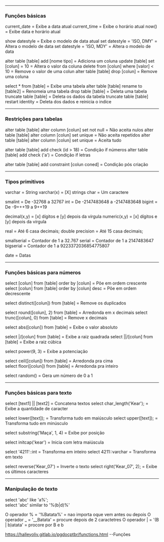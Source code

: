 ---------
### Funções básicas

current_date                                     = Exibe a data atual 
current_time                                     = Exibe o horário atual 
now()                                            = Exibe data e horário atual

show datestyle                                   = Exibe o modelo de data atual
set datestyle = 'ISO, DMY'                       = Altera o modelo de data 
set datestyle = 'ISO, MDY'                       = Altera o modelo de data

alter table [table] add [nome tipo]              = Adiciona um coluna
update [table] set [colun] = 10                  = Altera o valor da coluna 
delete from [colun] where [valor] < 10           = Remove o valor de uma colun
alter table [table] drop [colun]                 = Remove uma coluna  

select * from [table]                            = Exibe uma tabela
alter table [table] rename to [table2]           = Renomeia uma tabela
drop table [table]                               = Deleta uma tabela 
truncate table [table]                           = Deleta os dados da tabela
truncate table [table] restart identity          = Deleta dos dados e reinicia o indice

---------
### Restrições para tabelas

alter table [table] alter column [colun] set not null   = Não aceita nulos
alter table [table] alter column [colun] set unique     = Não aceita repetidos 
alter table [table] alter column [colun] set unique     = Aceita tudo 

alter table [table] add check (id > 18)                 = Condição if números
alter table [table] add check ('a')                     = Condição if letras

alter table [table] add constraint [colun coned]        = Condição pós criação

---

### Tipos primitivos

varchar              = String 
varchar(x)           = [X] strings
char                 = Um caractere 

smalint              = De -32768 a 32767 
int                  = De -2147483648 a -2147483648 
bigint               = De -9+++19 a 9++19 

decimal(x,y)         = [x] dígitos e [y] depois da vírgula
numeric(x,y)         = [x] dígitos e [y] depois da vírgula

real                 = Até 6 casa decimais; 
double precision     = Até 15 casa decimais; 

smallserial          = Contador de 1 a 32.767
serial               = Contador de 1 a 2147483647
bigserial            = Contador de 1 a 9223372036854775807

date                 = Datas 

---
### Funções básicas para números

select [colun] from [table] order by [colun]         = Põe em ordem crescente
select [colun] from [table] order by [colun] desc    = Põe em ordem decrescente

select distinct([colun]) from [table]                = Remove os duplicados

select round([colun], 2) from [table]                = Arredonda em x decimais
select trunc([colun], 0) from [table]                = Remove x decimais

select abs([colun]) from [table]                     = Exibe o valor absoluto

select |/[colun] from [table]                        = Exibe a raiz quadrada 
select ||/[colun] from [table]                       = Exibe a raiz cúbica

select power(9, 3)                                   = Exibe a potenciação 

select ceil([colun]) from [table]                    = Arredonda pra cima  
select floor([colun]) from [table]                   = Arredonda pra inteiro 

select random()                                      = Gera um número de 0 a 1

---
### Funções básicas para texto

select [text1] || [text2]                      = Concatena textos 
select char_length('Kear');                    = Exibe a quantidade de caracter

select lower([text]);                          = Transforma tudo em maiúsculo 
select upper([text]);                          = Transforma tudo em minúsculo

select substring('Maça', 1, 4)                 = Exibe por posição

select initcap('kear')                         = Inicia com letra maiúscula

select '4211'::int                             = Transforma em inteiro 
select 4211::varchar                           = Transforma em texto 

select reverse('Kear_07')                      = Inverte o texto 
select right('Kear_07', 2);                    = Exibe os últimos caracteres

----
### Manipulação de texto

select 'abc' like 'a%';  
select 'abc' similar to '%(b|d)%'   

O operador % = '%Batata%' = nao importa oque vem antes ou depois
O operador _ = '__Batata' = procure depois de 2 caractetres
O operador | = '(B | b)atata' = procore por B e b


https://halleyoliv.gitlab.io/pgdocptbr/functions.html  --Funções 